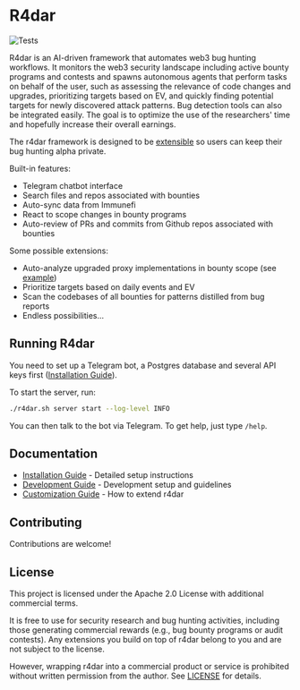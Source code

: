 # R4dar

![Tests](https://github.com/muellerberndt/r4dar/actions/workflows/tests.yml/badge.svg)

R4dar is an AI-driven framework that automates web3 bug hunting workflows. It monitors the web3 security landscape including active bounty programs and contests and spawns autonomous agents that perform tasks on behalf of the user, such as assessing the relevance of code changes and upgrades, prioritizing targets based on EV, and quickly finding potential targets for newly discovered attack patterns. Bug detection tools can also be integrated easily. The goal is to optimize the use of the researchers' time and hopefully increase their overall earnings.

The r4dar framework is designed to be [extensible](docs/customization.md) so users can keep their bug hunting alpha private.

Built-in features:

- Telegram chatbot interface
- Search files and repos associated with bounties
- Auto-sync data from Immunefi
- React to scope changes in bounty programs
- Auto-review of PRs and commits from Github repos associated with bounties

Some possible extensions:

- Auto-analyze upgraded proxy implementations in bounty scope (see [example](extensions/examples/))
- Prioritize targets based on daily events and EV
- Scan the codebases of all bounties for patterns distilled from bug reports
- Endless possibilities...

## Running R4dar

You need to set up a Telegram bot, a Postgres database and several API keys first ([Installation Guide](docs/installation.md)).

To start the server, run:

```bash
./r4dar.sh server start --log-level INFO
```

You can then talk to the bot via Telegram. To get help, just type `/help`.

## Documentation

- [Installation Guide](docs/installation.md) - Detailed setup instructions
- [Development Guide](docs/development.md) - Development setup and guidelines
- [Customization Guide](docs/customization.md) - How to extend r4dar

## Contributing

Contributions are welcome!

## License

This project is licensed under the Apache 2.0 License with additional commercial terms. 

It is free to use for security research and bug hunting activities, including those generating commercial rewards (e.g., bug bounty programs or audit contests). Any extensions you build on top of r4dar belong to you and are not subject to the license.

However, wrapping r4dar into a commercial product or service is prohibited without written permission from the author. See [LICENSE](LICENSE.txt) for details.
 
